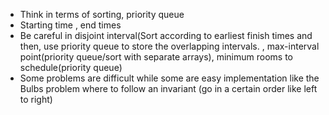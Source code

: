 - Think in terms of sorting, priority queue
- Starting time , end times
- Be careful in disjoint interval(Sort according to earliest finish times and then, use priority queue to store the overlapping intervals. 
, max-interval point(priority queue/sort with separate arrays), minimum rooms to schedule(priority queue)
- Some problems are difficult while some are easy implementation like the Bulbs problem where to follow an invariant (go in a certain order like left to right)
